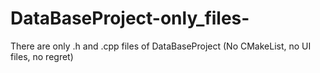# DataBaseProject-only_files-

There are only .h and .cpp files of DataBaseProject (No CMakeList, no UI files, no regret)
